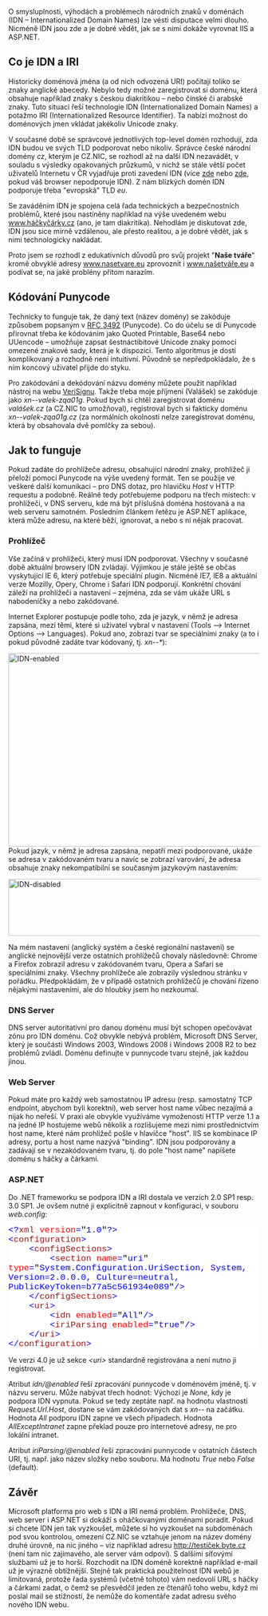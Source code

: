<!-- dcterms:identifier = aspnetcz#263 -->
<!-- dcterms:title = Háčky a čárky v doméně – úvod do IDN v ASP.NET -->
<!-- dcterms:abstract = O smysluplnosti, výhodách a problémech národních znaků v doménách (IDN – Internationalized Domain Names) lze vésti disputace velmi dlouho. Nicméně IDN jsou zde a je dobré vědět, jak se s nimi dokáže vyrovnat IIS a ASP.NET. -->
<!-- np9:categoryId = 4 -->
<!-- x4w:category = Programování -->
<!-- np9:authorId = 1 -->
<!-- np9:authorEmail = michal.valasek@altairis.cz -->
<!-- dcterms:creator = Michal Altair Valášek -->
<!-- dcterms:created = 2010-04-17T15:35:27.36+02:00 -->
<!-- dcterms:dateAccepted = 2010-04-17T15:35:27.36+02:00 -->

<p>O smysluplnosti, výhodách a problémech národních znaků v doménách (IDN – Internationalized Domain Names) lze vésti disputace velmi dlouho. Nicméně IDN jsou zde a je dobré vědět, jak se s nimi dokáže vyrovnat IIS a ASP.NET. </p>  <h2>Co je IDN a IRI</h2>  <p>Historicky doménová jména (a od nich odvozená URI) počítají toliko se znaky anglické abecedy. Nebylo tedy možné zaregistrovat si doménu, která obsahuje například znaky s českou diakritikou – nebo čínské či arabské znaky. Tuto situaci řeší technologie IDN (Internationalized Domain Names) a potažmo IRI (Internationalized Resource Identifier). Ta nabízí možnost do doménových jmen vkládat jakékoliv Unicode znaky.</p>  <p>V současné době se správcové jednotlivých top-level domén rozhodují, zda IDN budou ve svých TLD podporovat nebo nikoliv. Správce české národní domény <em>cz</em>, kterým je CZ.NIC, se rozhodl až na další IDN nezavádět, v souladu s výsledky opakovaných průzkumů, v nichž se stále větší počet uživatelů Internetu v ČR vyjadřuje proti zavedení IDN (více <a href="http://www.h&aacute;čkyč&aacute;rky.cz/">zde</a> nebo <a href="http://www.nic.cz/page/451/">zde</a>, pokud váš browser nepodporuje IDN). Z nám blízkých domén IDN podporuje třeba &quot;evropská&quot; TLD <em>eu</em>.</p>  <p>Se zaváděním IDN je spojena celá řada technických a bezpečnostních problémů, které jsou nastíněny například na výše uvedeném webu <a href="http://www.h&aacute;čkyč&aacute;rky.cz">www.háčkyčárky.cz</a> (ano, je tam diakritika). Nehodlám je diskutovat zde, IDN jsou sice mírně vzdálenou, ale přesto realitou, a je dobré vědět, jak s nimi technologicky nakládat.</p>  <p>Proto jsem se rozhodl z edukativních důvodů pro svůj projekt &quot;<strong>Naše tváře</strong>&quot; kromě obvyklé adresy <a href="http://www.nasetvare.eu">www.nasetvare.eu</a> zprovoznit i <a href="http://www.na&scaron;etv&aacute;ře.eu">www.našetváře.eu</a> a podívat se, na jaké problény přitom narazím.</p>  <h2>Kódování Punycode</h2>  <p>Technicky to funguje tak, že daný text (název domény) se zakóduje způsobem popsaným v <a href="http://tools.ietf.org/html/rfc3492">RFC 3492</a> (Punycode). Co do účelu se dí Punycode přirovnat třeba ke kódováním jako Quoted Printable, Base64 nebo UUencode – umožňuje zapsat šestnáctibitové Unicode znaky pomocí omezené znakové sady, která je k dispozici. Tento algoritmus je dosti komplikovaný a rozhodně není intuitivní. Původně se nepředpokládalo, že s ním koncový uživatel přijde do styku.</p>  <p>Pro zakódování a dekódování názvu domény můžete použít například nástroj na webu <a href="http://mct.verisign-grs.com/">VeriSignu</a>. Takže třeba moje příjmení (Valášek) se zakóduje jako <em>xn--valek-zqa01g</em>. Pokud bych si chtěl zaregistrovat doménu <em>valášek.cz</em> (a CZ.NIC to umožňoval), registroval bych si fakticky doménu <em>xn--valek-zqa01g.cz</em> (za normálních okolností nelze zaregistrovat doménu, která by obsahovala dvě pomlčky za sebou).</p>  <h2>Jak to funguje</h2>  <p>Pokud zadáte do prohlížeče adresu, obsahující národní znaky, prohlížeč ji přeloží pomocí Punycode na výše uvedený formát. Ten se použije ve veškeré další komunikaci – pro DNS dotaz, pro hlavičku <em>Host</em> v HTTP requestu a podobně. Reálně tedy potřebujeme podporu na třech místech: v prohlížeči, v DNS serveru, kde má být příslušná doména hostovaná a na web serveru samotném. Posledním článkem řetězu je ASP.NET aplikace, která může adresu, na které běží, ignorovat, a nebo s ní nějak pracovat.</p>  <h3>Prohlížeč</h3>  <p>Vše začíná v prohlížeči, který musí IDN podporovat. Všechny v současné době aktuální browsery IDN zvládají. Výjimkou je stále ještě se občas vyskytující IE 6, který potřebuje speciální plugin. Nicméně IE7, IE8 a aktuální verze Mozilly, Opery, Chrome i Safari IDN podporují. Konkrétní chování záleží na prohlížeči a nastavení – zejména, zda se vám ukáže URL s nabodeníčky a nebo zakódované.</p>  <p>Internet Explorer postupuje podle toho, zda je jazyk, v němž je adresa zapsána, mezi těmi, které si uživatel vybral v nastavení (Tools –&gt; Internet Options –&gt; Languages). Pokud ano, zobrazí tvar se speciálními znaky (a to i pokud původně zadáte tvar kódovaný, tj. <em>xn--*</em>):</p>  <p><a href="https://www.cdn.altairis.cz/Blog/2010/20100417-IDN-enabled_2.png"><img style="border-right-width: 0px; display: block; float: none; border-top-width: 0px; border-bottom-width: 0px; margin-left: auto; border-left-width: 0px; margin-right: auto" title="IDN-enabled" border="0" alt="IDN-enabled" src="https://www.cdn.altairis.cz/Blog/2010/20100417-IDN-enabled_thumb.png" width="571" height="387"></a> Pokud jazyk, v němž je adresa zapsána, nepatří mezi podporované, ukáže se adresa v zakódovaném tvaru a navíc se zobrazí varování, že adresa obsahuje znaky nekompatibilní se současným jazykovým nastavením:</p>  <p><a href="https://www.cdn.altairis.cz/Blog/2010/20100417-IDN-disabled_2.png"><img style="border-right-width: 0px; display: block; float: none; border-top-width: 0px; border-bottom-width: 0px; margin-left: auto; border-left-width: 0px; margin-right: auto" title="IDN-disabled" border="0" alt="IDN-disabled" src="https://www.cdn.altairis.cz/Blog/2010/20100417-IDN-disabled_thumb.png" width="569" height="114"></a> </p>  <p>  <p>Na mém nastavení (anglický systém a české regionální nastavení) se anglické nejnovější verze ostatních prohlížečů chovaly následovně: Chrome a Firefox zobrazil adresu v zakódovaném tvaru, Opera a Safari se speciálními znaky. Všechny prohlížeče ale zobrazily výslednou stránku v pořádku. Předpokládám, že v případě ostatních prohlížečů je chování řízeno nějakými nastaveními, ale do hloubky jsem ho nezkoumal.</p>  <h3>DNS Server</h3>  <p>DNS server autoritativní pro danou doménu musí být schopen opečovávat zónu pro IDN doménu. Což obvykle nebývá problém, Microsoft DNS Server, který je součástí Windows 2003, Windows 2008 i Windows 2008 R2 to bez problémů zvládl. Doménu definujte v punnycode tvaru stejně, jak každou jinou.</p>  <h3>Web Server</h3>  <p>Pokud máte pro každý web samostatnou IP adresu (resp. samostatný TCP endpoint, abychom byli korektní), web server host name vůbec nezajímá a nijak ho neřeší. V praxi ale obvykle využíváme vymožeností HTTP verze 1.1 a na jedné IP hostujeme webů několik a rozlišujeme mezi nimi prostřednictvím host name, které nám prohlížeč pošle v hlavičce &quot;host&quot;. IIS se kombinace IP adresy, portu a host name nazývá &quot;binding&quot;. IDN jsou podporovány a zadávají se v nezakódovaném tvaru, tj. do pole &quot;host name&quot; napíšete doménu s háčky a čárkami.</p>  <h3>ASP.NET</h3>  <p>Do .NET frameworku se podpora IDN a IRI dostala ve verzích 2.0 SP1 resp. 3.0 SP1. Je ovšem nutné ji explicitně zapnout v konfiguraci, v souboru <em>web.config</em>:</p>  <div style="font-family: consolas, &#39;Courier New&#39;, monospace; background: white; color: black; font-size: 13pt">   <p style="margin: 0px"><span style="color: blue">&lt;?</span><span style="color: #a31515">xml</span><span style="color: blue"> </span><span style="color: red">version</span><span style="color: blue">=</span>&quot;<span style="color: blue">1.0</span>&quot;<span style="color: blue">?&gt;</span></p>    <p style="margin: 0px"><span style="color: blue">&lt;</span><span style="color: #a31515">configuration</span><span style="color: blue">&gt;</span></p>    <p style="margin: 0px"><span style="color: blue">&#160;&#160;&#160; &lt;</span><span style="color: #a31515">configSections</span><span style="color: blue">&gt;</span></p>    <p style="margin: 0px"><span style="color: blue">&#160;&#160;&#160;&#160;&#160;&#160;&#160; &lt;</span><span style="color: #a31515">section</span><span style="color: blue"> </span><span style="color: red">name</span><span style="color: blue">=</span>&quot;<span style="color: blue">uri</span>&quot;<span style="color: blue"> </span><span style="color: red">type</span><span style="color: blue">=</span>&quot;<span style="color: blue">System.Configuration.UriSection, System, Version=2.0.0.0, Culture=neutral, PublicKeyToken=b77a5c561934e089</span>&quot;<span style="color: blue">/&gt;</span></p>    <p style="margin: 0px"><span style="color: blue">&#160;&#160;&#160; &lt;/</span><span style="color: #a31515">configSections</span><span style="color: blue">&gt;</span></p>    <p style="margin: 0px"><span style="color: blue">&#160;&#160;&#160; &lt;</span><span style="color: #a31515">uri</span><span style="color: blue">&gt;</span></p>    <p style="margin: 0px"><span style="color: blue">&#160;&#160;&#160;&#160;&#160;&#160;&#160; &lt;</span><span style="color: #a31515">idn</span><span style="color: blue"> </span><span style="color: red">enabled</span><span style="color: blue">=</span>&quot;<span style="color: blue">All</span>&quot;<span style="color: blue">/&gt;</span></p>    <p style="margin: 0px"><span style="color: blue">&#160;&#160;&#160;&#160;&#160;&#160;&#160; &lt;</span><span style="color: #a31515">iriParsing</span><span style="color: blue"> </span><span style="color: red">enabled</span><span style="color: blue">=</span>&quot;<span style="color: blue">true</span>&quot;<span style="color: blue">/&gt;</span></p>    <p style="margin: 0px"><span style="color: blue">&#160;&#160;&#160; &lt;/</span><span style="color: #a31515">uri</span><span style="color: blue">&gt;</span></p>    <p style="margin: 0px"><span style="color: blue">&lt;/</span><span style="color: #a31515">configuration</span><span style="color: blue">&gt;</span></p> </div>  <p>Ve verzi 4.0 je už sekce <em>&lt;uri&gt;</em> standardně registrována a není nutno ji registrovat.</p>  <p>  <p>Atribut <em>idn/@enabled</em> řeší zpracování punnycode v doménovém jméně, tj. v názvu serveru. Může nabývat třech hodnot: Výchozí je <em>None</em>, kdy je podpora IDN vypnuta. Pokud se tedy zeptáte např. na hodnotu vlastnosti <em>Request.Url.Host</em>, dostane se vám zakódovaných dat s <em>xn--</em> na začátku. Hodnota <em>All</em> podporu IDN zapne ve všech případech. Hodnota <em>AllExceptIntranet</em> zapne překlad pouze pro internetové adresy, ne pro lokální intranet.</p>  <p>Atribut <em>iriParsing/@enabled</em> řeší zpracování punnycode v ostatních částech URI, tj. např. jako název složky nebo souboru. Má hodnotu <em>True</em> nebo <em>False</em> (default).</p>  <h2>Závěr</h2>  <p>Microsoft platforma pro web s IDN a IRI nemá problém. Prohlížeče, DNS, web server i ASP.NET si dokáží s oháčkovanými doménami poradit. Pokud si chcete IDN jen tak vyzkoušet, můžete si ho vyzkoušet na subdoménách pod svou kontrolou, omezení CZ.NIC se vztahuje jenom na název domény druhé úrovně, na nic jiného – viz například adresu <a href="http://test&iacute;ček.byte.cz">http://testíček.byte.cz</a> (není tam nic zajímavého, ale server vám odpoví). S dalšími síťovými službami už je to horší. Rozchodit na IDN doméně korektně například e-mail už je výrazně obtížnější. Stejně tak praktická použitelnost IDN webů je limitovaná, protože řada systémů (včetně tohoto) vám nedovolí URL s háčky a čárkami zadat, o čemž se přesvědčil jeden ze čtenářů toho webu, když mi poslal mail se stížností, že nemůže do komentáře zadat adresu svého nového IDN webu.</p>